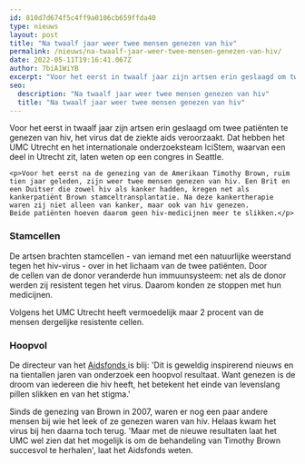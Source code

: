 ```yaml
---
id: 810d7d674f5c4ff9a0106cb659ffda40
type: nieuws
layout: post
title: "Na twaalf jaar weer twee mensen genezen van hiv"
permalink: /nieuws/na-twaalf-jaar-weer-twee-mensen-genezen-van-hiv/
date: 2022-05-11T19:16:41.067Z
author: 7biA1WiYB
excerpt: "Voor het eerst in twaalf jaar zijn artsen erin geslaagd om twee patiënten te genezen van hiv, het virus dat de ziekte aids veroorzaakt. Dat hebben het UMC Utrecht en het internationale onderzoeksteam IciStem, waarvan een deel in Utrecht zit, laten weten op een congres in Seattle.  "
seo:
  description: "Na twaalf jaar weer twee mensen genezen van hiv"
  title: "Na twaalf jaar weer twee mensen genezen van hiv"
---
```

Voor het eerst in twaalf jaar zijn artsen erin geslaagd om twee patiënten te genezen van hiv, het virus dat de ziekte aids veroorzaakt. Dat hebben het UMC Utrecht en het internationale onderzoeksteam IciStem, waarvan een deel in Utrecht zit, laten weten op een congres in Seattle.  

    <p>Voor het eerst na de genezing van de Amerikaan Timothy Brown, ruim tien jaar geleden, zijn weer twee mensen genezen van hiv. Een Brit en een Duitser die zowel hiv als kanker hadden, kregen net als kankerpatiënt Brown stamceltransplantatie. Na deze kankertherapie waren zij niet alleen van kanker, maar ook van hiv genezen. Beide patiënten hoeven daarom geen hiv-medicijnen meer te slikken.</p>
<h3>Stamcellen</h3>
<p>De artsen brachten stamcellen - van iemand met een natuurlijke weerstand tegen het hiv-virus - over in het lichaam van de twee patiënten. Door de cellen van de donor veranderde hun immuunsysteem: net als de donor werden zij resistent tegen het virus. Daarom konden ze stoppen met hun medicijnen.</p>
<p>Volgens het UMC Utrecht heeft vermoedelijk maar 2 procent van de mensen dergelijke resistente cellen. </p>
<h3>Hoopvol</h3>
<p>De directeur van het <a href="https://aidsfonds.nl/nieuws/twee-mensen-mogelijk-genezen-van-hiv/" target="_blank">Aidsfonds </a>is blij: 'Dit is geweldig inspirerend nieuws en na tientallen jaren van onderzoek een hoopvol resultaat. Want genezen is de droom van iedereen die hiv heeft, het betekent het einde van levenslang pillen slikken en van het stigma.'</p>
<p>Sinds de genezing van Brown in 2007, waren er nog een paar andere mensen bij wie het leek of ze genezen waren van hiv. Helaas kwam het virus bij hen daarna toch terug. 'Maar met de nieuwe resultaten laat het UMC wel zien dat het mogelijk is om de behandeling van Timothy Brown succesvol te herhalen', laat het Aidsfonds weten.</p>  
